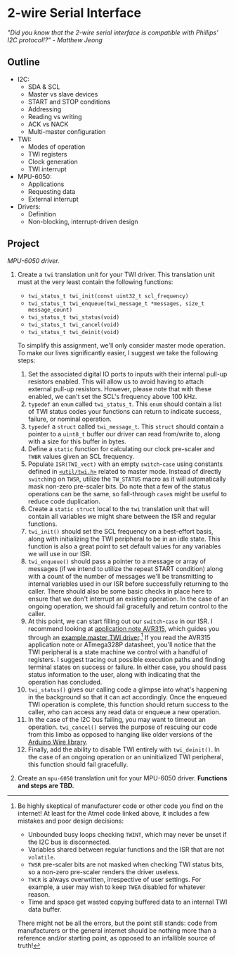 # 2-wire Serial Interface

*"Did you know that the 2-wire serial interface is compatible with Phillips’ I2C protocol!?" - Matthew Jeong*

## Outline

- I2C:
  - SDA & SCL
  - Master vs slave devices
  - START and STOP conditions
  - Addressing
  - Reading vs writing
  - ACK vs NACK
  - Multi-master configuration
- TWI:
  - Modes of operation
  - TWI registers
  - Clock generation
  - TWI interrupt
- MPU-6050:
  - Applications
  - Requesting data
  - External interrupt
- Drivers:
  - Definition
  - Non-blocking, interrupt-driven design

## Project

*MPU-6050 driver.*

1. Create a `twi` translation unit for your TWI driver.
   This translation unit must at the very least contain the following functions:

   - `twi_status_t twi_init(const uint32_t scl_frequency)`
   - `twi_status_t twi_enqueue(twi_message_t *messages, size_t message_count)`
   - `twi_status_t twi_status(void)`
   - `twi_status_t twi_cancel(void)`
   - `twi_status_t twi_deinit(void)`

   To simplify this assignment, we'll only consider master mode operation.
   To make our lives significantly easier, I suggest we take the following steps:

   01. Set the associated digital IO ports to inputs with their internal pull-up resistors enabled.
       This will allow us to avoid having to attach external pull-up resistors. However, please note that with these enabled, we can't set the SCL's frequency above 100 kHz.
   02. `typedef` an `enum` called `twi_status_t`.
       This `enum` should contain a list of TWI status codes your functions can return to indicate success, failure, or nominal operation.
   03. `typedef` a `struct` called `twi_message_t`.
       This `struct` should contain a pointer to a `uint8_t` buffer our driver can read from/write to, along with a size for this buffer in bytes.
   04. Define a `static` function for calculating our clock pre-scaler and `TWBR` values given an SCL frequency.
   05. Populate `ISR(TWI_vect)` with an empty `switch`-`case` using constants defined in [`<util/twi.h>`] related to master mode.
       Instead of directly `switch`ing on `TWSR`, utilize the `TW_STATUS` macro as it will automatically mask non-zero pre-scaler bits.
       Do note that a few of the status operations can be the same, so fall-through `case`s might be useful to reduce code duplication.
   06. Create a `static struct` local to the `twi` translation unit that will contain all variables we might share between the ISR and regular functions.
   07. `twi_init()` should set the SCL frequency on a best-effort basis, along with initializing the TWI peripheral to be in an idle state.
       This function is also a great point to set default values for any variables we will use in our ISR.
   08. `twi_enqueue()` should pass a pointer to a message or array of messages (if we intend to utilize the repeat START condition) along with a count of the number of messages we'll be transmitting to internal variables used in our ISR before successfully returning to the caller.
       There should also be some basic checks in place here to ensure that we don't interrupt an existing operation.
       In the case of an ongoing operation, we should fail gracefully and return control to the caller.
   09. At this point, we can start filling out our `switch`-`case` in our ISR.
       I recommend looking at [application note AVR315], which guides you through an [example master TWI driver].[^warning]
       If you read the AVR315 application note or ATmega328P datasheet, you'll notice that the TWI peripheral is a state machine we control with a handful of registers.
       I suggest tracing out possible execution paths and finding terminal states on success or failure.
       In either case, you should pass status information to the user, along with indicating that the operation has concluded.
   10. `twi_status()` gives our calling code a glimpse into what's happening in the background so that it can act accordingly.
       Once the enqueued TWI operation is complete, this function should return success to the caller, who can access any read data or enqueue a new operation.
   11. In the case of the I2C bus failing, you may want to timeout an operation.
       `twi_cancel()` serves the purpose of rescuing our code from this limbo as opposed to hanging like older versions of the [Arduino Wire library].
   12. Finally, add the ability to disable TWI entirely with `twi_deinit()`.
       In the case of an ongoing operation or an uninitialized TWI peripheral, this function should fail gracefully.

2. Create an `mpu-6050` translation unit for your MPU-6050 driver.
   **Functions and steps are TBD.**

[^warning]: Be highly skeptical of manufacturer code or other code you find on the internet!
    At least for the Atmel code linked above, it includes a few mistakes and poor design decisions:

    - Unbounded busy loops checking `TWINT`, which may never be unset if the I2C bus is disconnected.
    - Variables shared between regular functions and the ISR that are not `volatile`.
    - `TWSR` pre-scaler bits are not masked when checking TWI status bits, so a non-zero pre-scaler renders the driver useless.
    - `TWCR` is always overwritten, irrespective of user settings.
      For example, a user may wish to keep `TWEA` disabled for whatever reason.
    - Time and space get wasted copying buffered data to an internal TWI data buffer.

    There might not be all the errors, but the point still stands: code from manufacturers or the general internet should be nothing more than a reference and/or starting point, as opposed to an infallible source of truth!

[application note avr315]: https://ww1.microchip.com/downloads/aemDocuments/documents/OTH/ApplicationNotes/ApplicationNotes/00002480A.pdf
[arduino wire library]: https://docs.arduino.cc/language-reference/en/functions/communication/wire/
[example master twi driver]: https://ww1.microchip.com/downloads/en/AppNotes/Atmel-2564-Using-the-TWI-Module-as-I2C-Master_ApplicationNote_AVR315.zip
[`<util/twi.h>`]: https://avrdudes.github.io/avr-libc/avr-libc-user-manual/group__util__twi.html
